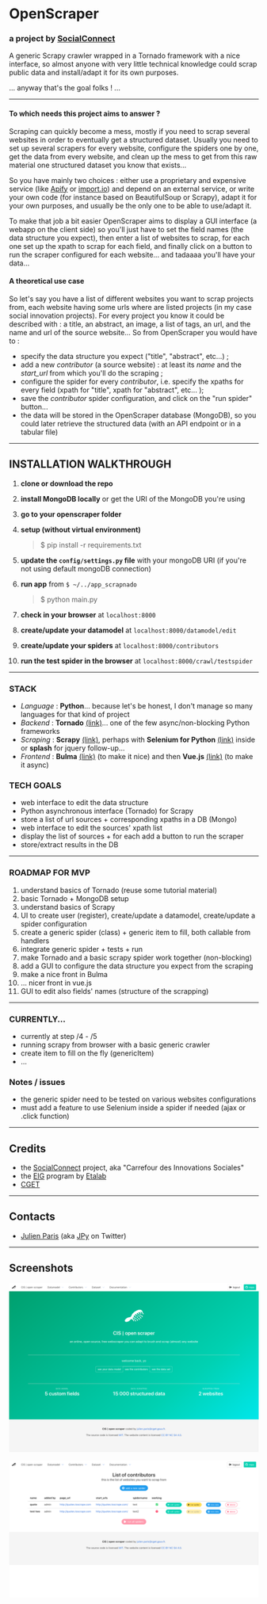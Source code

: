 # OpenScraper

### a project by [SocialConnect](https://entrepreneur-interet-general.etalab.gouv.fr/defi/2017/09/26/socialconnect/)

A generic Scrapy crawler wrapped in a Tornado framework with a nice interface, so almost anyone with very little technical knowledge could scrap public data and install/adapt it for its own purposes. 

... anyway that's the goal folks ! ...

----

#### **To which needs this project aims to answer ?**
Scraping can quickly become a mess, mostly if you need to scrap several websites in order to eventually get a structured dataset. Usually you need to set up several scrapers for every website, configure the spiders one by one, get the data from every website, and clean up the mess to get from this raw material one structured dataset you know that exists... 

So you have mainly two choices : either use a proprietary and expensive service (like [Apify](https://www.apify.com/) or [import.io](https://www.apify.com/)) and depend on an external service, or write your own code (for instance based on BeautifulSoup or Scrapy), adapt it for your own purposes, and usually be the only one to be able to use/adapt it. 

To make that job a bit easier OpenScraper aims to display a GUI interface (a webapp on the client side) so you'll just have to set the field names (the data structure you expect), then enter a list of websites to scrap, for each one set up the xpath to scrap for each field, and finally click on a button to run the scraper configured for each website... and tadaaaa you'll have your data... 

#### **A theoretical use case**
So let's say you have a list of different websites you want to scrap projects from, each website having some urls where are listed projects (in my case social innovation projects). For every project you know it could be described with : a title, an abstract, an image, a list of tags, an url, and the name and url of the source website... So from OpenScraper you would have to : 
- specify the data structure you expect ("title", "abstract", etc...) ;
- add a new _contributor_ (a source website) : at least its _name_ and the _start_url_ from which you'll do the scraping ; 
- configure the spider for every _contributor_, i.e. specify the xpaths for every field (xpath for "title", xpath for "abstract", etc... );
- save the _contributor_ spider configuration, and click on the "run spider" button... 
- the data will be stored in the OpenScraper database (MongoDB), so you could later retrieve the structured data (with an API endpoint or in a tabular file)

-------

## INSTALLATION WALKTHROUGH

1. **clone or download the repo**
1. **install MongoDB locally** or get the URI of the MongoDB you're using
1. **go to your openscraper folder**
1. **setup (without virtual environment)**

	> $ pip install -r requirements.txt

1. **update the `config/settings.py` file** with your mongoDB URI (if you're not using default mongoDB connection)

1. **run app** from `$ ~/../app_scrapnado`

	> $ python main.py

1. **check in your browser** at `localhost:8000`

1. **create/update your datamodel** at `localhost:8000/datamodel/edit`

1. **create/update your spiders** at `localhost:8000/contributors`

1. **run the test spider in the browser** at `localhost:8000/crawl/testspider`

------

### STACK
- _Language_ : **Python**... because let's be honest, I don't manage so many languages for that kind of project
- _Backend_  : **Tornado** [(link)](http://www.tornadoweb.org/en/stable/)... one of the few async/non-blocking Python frameworks
- _Scraping_ : **Scrapy** [(link)](https://scrapy.org/), perhaps with **Selenium for Python** [(link)](http://selenium-python.readthedocs.io/) inside or **splash** for jquery follow-up...
- _Frontend_ : **Bulma** [(link)](https://bulma.io/) (to make it nice) and then **Vue.js** [(link)](https://vuejs.org/) (to make it async)

### TECH GOALS
- web interface to edit the data structure
- Python asynchronous interface (Tornado) for Scrapy 
- store a list of url sources + corresponding xpaths in a DB (Mongo)
- web interface to edit the sources' xpath list
- display the list of sources + for each add a button to run the scraper
- store/extract results in the DB

----- 

### ROADMAP FOR MVP
1. understand basics of Tornado (reuse some tutorial material)
1. basic Tornado + MongoDB setup
1. understand basics of Scrapy
1. UI to create user (register), create/update a datamodel, create/update a spider configuration
1. create a generic spider (class) + generic item to fill, both callable from handlers
1. integrate generic spider + tests + run
1. make Tornado and a basic scrapy spider work together (non-blocking)
1. add a GUI to configure the data structure you expect from the scraping
1. make a nice front in Bulma 
1. ... nicer front in vue.js
1. GUI to edit also fields' names (structure of the scrapping)


------

### CURRENTLY... 
- currently at step /4 - /5
- running scrapy from browser with a basic generic crawler
- create item to fill on the fly (genericItem)
- ...

### Notes / issues
- the generic spider need to be tested on various websites configurations
- must add a feature to use Selenium inside a spider if needed (ajax or .click function)



-------
## Credits 

- the [SocialConnect](https://entrepreneur-interet-general.etalab.gouv.fr/defi/2017/09/26/socialconnect/) project, aka "Carrefour des Innovations Sociales"
- the [EIG](https://entrepreneur-interet-general.etalab.gouv.fr/) program by [Etalab](https://www.etalab.gouv.fr/)
- [CGET](http://www.cget.gouv.fr/)

--------
## Contacts

- [Julien Paris](<mailto:julien.paris@cget.gouv.fr>) (aka [JPy](https://twitter.com/jparis_py) on Twitter)

---------

## Screenshots

![alt text](./screenshots/openscraper_v0.1_beta-index.png "index")


![alt text](./screenshots/openscraper_v0.1_beta-list_scrapers.png "index")